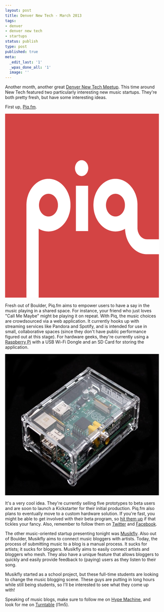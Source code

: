 ```yaml
---
layout: post
title: Denver New Tech - March 2013
tags:
- denver
- denver new tech
- startups
status: publish
type: post
published: true
meta:
  _edit_last: '1'
  _wpas_done_all: '1'
  image: ''
---
```

Another month, another great [Denver New Tech Meetup](http://www.bdnewtech.com). This time around New Tech featured two particularly interesting new music startups. They're both pretty fresh, but have some interesting ideas.

First up, [Piq.fm](http://piq.fm).

<div class="center">
	<img src="/assets/images/posts/2013/03/piq_logo.png" width="600" height="600" alt="Logo for Piq" />
</div>

Fresh out of Boulder, Piq.fm aims to empower users to have a say in the music playing in a shared space. For instance, your friend who just loves "Call Me Maybe" might be playing it on repeat. With Piq, the music choices are crowdsourced via a web application. It currently hooks up with streaming services like Pandora and Spotify, and is intended for use in small, collaborative spaces (since they don't have public performance figured out at this stage). For hardware geeks, they're currently using a [Raspberry Pi](http://www.raspberrypi.org) with a USB Wi-Fi Dongle and an SD Card for storing the application.

<div class="center">
	<img src="/assets/images/posts/2013/03/adafruitcase.jpg" width="600" height="461" alt="Ada FruitCase Arduino board" />
</div>

It's a very cool idea. They're currently selling five prototypes to beta users and are soon to launch a Kickstarter for their initial production. Piq.fm also plans to eventually move to a custom hardware solution. If you're fast, you might be able to get involved with their beta program, so [hit them up](mailto:contact@piq.fm) if that tickles your fancy. Also, remember to follow them on [Twitter](https://twitter.com/piqFM) and [Facebook](https://www.facebook.com/pages/Piq/326779564098850).

The other music-oriented startup presenting tonight was [Musikfly](https://musikfly.com). Also out of Boulder, Musikfly aims to connect music bloggers with artists. Today, the process of submitting music to a blog is a manual process. It sucks for artists; it sucks for bloggers. Musikfly aims to easily connect artists and bloggers who mesh. They also have a unique feature that allows bloggers to quickly and easily provide feedback to (paying) users as they listen to their song.

Musikfly started as a school project, but these full-time students are looking to change the music blogging scene. These guys are putting in long hours while still being students, so I'll be interested to see what they come up with!

Speaking of music blogs, make sure to follow me on [Hype Machine](http://hypem.com/l1m5), and look for me on [Turntable](http://turntable.fm) (l1m5).